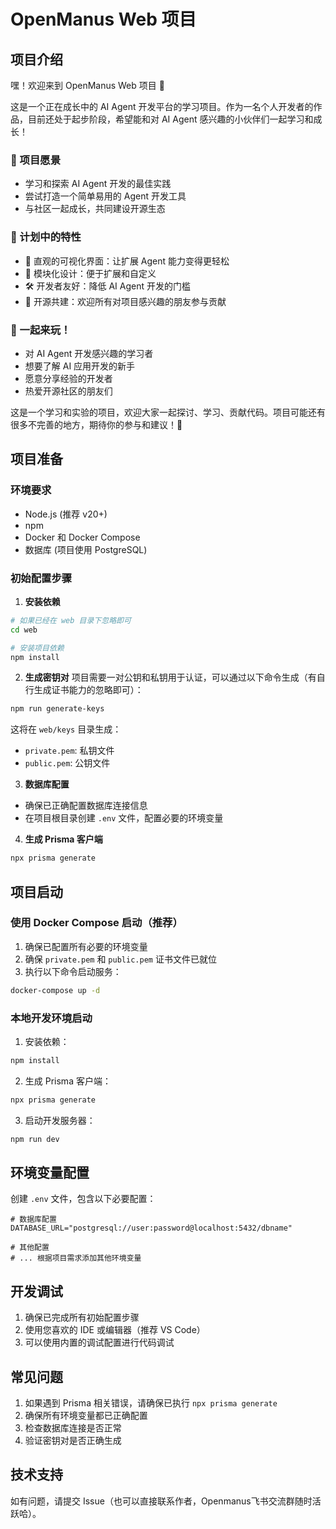 # OpenManus Web 项目

## 项目介绍

嘿！欢迎来到 OpenManus Web 项目 👋

这是一个正在成长中的 AI Agent 开发平台的学习项目。作为一名个人开发者的作品，目前还处于起步阶段，希望能和对 AI Agent 感兴趣的小伙伴们一起学习和成长！

### 🌟 项目愿景

- 学习和探索 AI Agent 开发的最佳实践
- 尝试打造一个简单易用的 Agent 开发工具
- 与社区一起成长，共同建设开源生态

### 🎯 计划中的特性

- 🎨 直观的可视化界面：让扩展 Agent 能力变得更轻松
- 🔌 模块化设计：便于扩展和自定义
- 🛠 开发者友好：降低 AI Agent 开发的门槛
- 🤝 开源共建：欢迎所有对项目感兴趣的朋友参与贡献

### 🎁 一起来玩！

- 对 AI Agent 开发感兴趣的学习者
- 想要了解 AI 应用开发的新手
- 愿意分享经验的开发者
- 热爱开源社区的朋友们

这是一个学习和实验的项目，欢迎大家一起探讨、学习、贡献代码。项目可能还有很多不完善的地方，期待你的参与和建议！🌱

## 项目准备

### 环境要求

- Node.js (推荐 v20+)
- npm
- Docker 和 Docker Compose
- 数据库 (项目使用 PostgreSQL)

### 初始配置步骤

1. **安装依赖**

```bash
# 如果已经在 web 目录下忽略即可
cd web

# 安装项目依赖
npm install
```

2. **生成密钥对**
   项目需要一对公钥和私钥用于认证，可以通过以下命令生成（有自行生成证书能力的忽略即可）：

```bash
npm run generate-keys
```

这将在 `web/keys` 目录生成：

- `private.pem`: 私钥文件
- `public.pem`: 公钥文件

3. **数据库配置**

- 确保已正确配置数据库连接信息
- 在项目根目录创建 `.env` 文件，配置必要的环境变量

4. **生成 Prisma 客户端**

```bash
npx prisma generate
```

## 项目启动

### 使用 Docker Compose 启动（推荐）

1. 确保已配置所有必要的环境变量
2. 确保 `private.pem` 和 `public.pem` 证书文件已就位
3. 执行以下命令启动服务：

```bash
docker-compose up -d
```

### 本地开发环境启动

1. 安装依赖：

```bash
npm install
```

2. 生成 Prisma 客户端：

```bash
npx prisma generate
```

3. 启动开发服务器：

```bash
npm run dev
```

## 环境变量配置

创建 `.env` 文件，包含以下必要配置：

```env
# 数据库配置
DATABASE_URL="postgresql://user:password@localhost:5432/dbname"

# 其他配置
# ... 根据项目需求添加其他环境变量
```

## 开发调试

1. 确保已完成所有初始配置步骤
2. 使用您喜欢的 IDE 或编辑器（推荐 VS Code）
3. 可以使用内置的调试配置进行代码调试

## 常见问题

1. 如果遇到 Prisma 相关错误，请确保已执行 `npx prisma generate`
2. 确保所有环境变量都已正确配置
3. 检查数据库连接是否正常
4. 验证密钥对是否正确生成

## 技术支持

如有问题，请提交 Issue（也可以直接联系作者，Openmanus飞书交流群随时活跃哈）。
